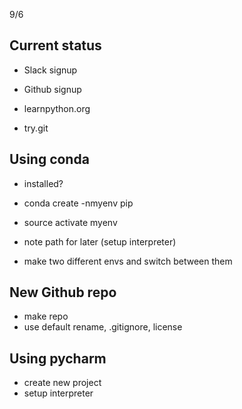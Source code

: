 9/6

Current status
------------------------
- Slack signup
- Github signup

- learnpython.org
- try.git

Using conda
------------------------
- installed?
- conda create -nmyenv pip
- source activate myenv

- note path for later (setup interpreter)
- make two different envs and switch between them

New Github repo
----------------------
- make repo
- use default rename, .gitignore, license

Using pycharm
----------------------
- create new project
- setup interpreter

